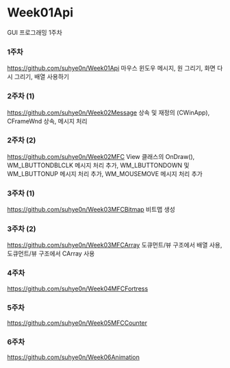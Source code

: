 # Week01Api
GUI 프로그래밍 1주차

### 1주차
https://github.com/suhye0n/Week01Api
마우스 윈도우 메시지, 원 그리기, 화면 다시 그리기, 배열 사용하기

### 2주차 (1)
https://github.com/suhye0n/Week02Message
상속 및 재정의 (CWinApp), CFrameWnd 상속, 메시지 처리

### 2주차 (2)
https://github.com/suhye0n/Week02MFC
View 클래스의 OnDraw(), WM_LBUTTONDBLCLK 메시지 처리 추가, WM_LBUTTONDOWN 및 WM_LBUTTONUP 메시지 처리 추가, WM_MOUSEMOVE 메시지 처리 추가

### 3주차 (1)
https://github.com/suhye0n/Week03MFCBitmap
비트맵 생성

### 3주차 (2)
https://github.com/suhye0n/Week03MFCArray
도큐먼트/뷰 구조에서 배열 사용, 도큐먼트/뷰 구조에서 CArray 사용

### 4주차
https://github.com/suhye0n/Week04MFCFortress

### 5주차
https://github.com/suhye0n/Week05MFCCounter

### 6주차
https://github.com/suhye0n/Week06Animation
